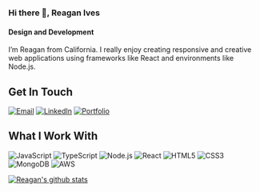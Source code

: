 ### Hi there 👋, Reagan Ives
#### Design and Development

I’m Reagan from California. I really enjoy creating responsive and creative web applications using frameworks like React and environments like Node.js.

## Get In Touch
[![Email](https://img.shields.io/badge/-Email-D14836?style=flat&logo=Gmail&logoColor=white)](mailto:reagan.ives@protonmail.com)
[![LinkedIn](https://img.shields.io/badge/-LinkedIn-blue?style=flat&logo=Linkedin&logoColor=white)](https://www.linkedin.com/in/reaganives/)
[![Portfolio](https://img.shields.io/badge/-Portfolio-000000?style=flat&logo=GitHub&logoColor=white)](https://reaganives.io)

## What I Work With
![JavaScript](https://img.shields.io/badge/-JavaScript-F7DF1E?style=flat&logo=javascript&logoColor=black)
![TypeScript](https://img.shields.io/badge/-TypeScript-007ACC?style=flat&logo=typescript&logoColor=white)
![Node.js](https://img.shields.io/badge/-Node.js-339933?style=flat&logo=Node.js&logoColor=white)
![React](https://img.shields.io/badge/-React-61DAFB?style=flat&logo=react&logoColor=black)
![HTML5](https://img.shields.io/badge/-HTML5-E34F26?style=flat&logo=HTML5&logoColor=white)
![CSS3](https://img.shields.io/badge/-CSS3-1572B6?style=flat&logo=CSS3&logoColor=white)
![MongoDB](https://img.shields.io/badge/-MongoDB-47A248?style=flat&logo=mongodb&logoColor=white)
![AWS](https://img.shields.io/badge/-AWS-232F3E?style=flat&logo=amazon-aws&logoColor=white)

[![Reagan's github stats](https://github-readme-stats.vercel.app/api?username=reaganives)](https://github.com/reaganives/github-readme-stats)
